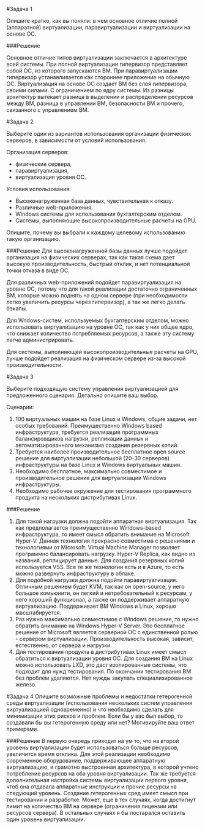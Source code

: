 #Задача 1

Опишите кратко, как вы поняли: в чем основное отличие полной (аппаратной) виртуализации,
паравиртуализации и виртуализации на основе ОС.

###Решение

Основное отличие типов виртуализации заключается в архитектуре всей системы.
При полной виртуализации гипервизор представляет собой ОС, из которого запускаются ВМ.
При паравиртуализации гипервизор устанавливается как стороннее приложение на обычную ОС.
Виртуализация на основе ОС создает ВМ без слоя гипервизора, своими силами. С 
ограничением по ядру системы. Из разницы архитектур вытекает разница в выделении 
и распределении ресурсов между ВМ,
разница в управлении ВМ, безопасности ВМ и прочего, связанного с управлением ВМ.

#Задача 2

Выберите один из вариантов использования организации физических серверов, в зависимости
от условий использования.

Организация серверов:

* физические сервера,
* паравиртуализация,
* виртуализация уровня ОС.

Условия использования:

* Высоконагруженная база данных, чувствительная к отказу.
* Различные web-приложения.
* Windows системы для использования бухгалтерским отделом.
* Системы, выполняющие высокопроизводительные расчеты на GPU.

Опишите, почему вы выбрали к каждому целевому использованию такую организацию.

###Решение
Для высоконагруженной базы данных лучше подойдет организация на физических серверах, 
так как такая схема дает высокую производительность, быстрый отклик, и нет 
потенциальной точки отказа в виде ОС.

Для различных web-приложений подойдет паравиртуализация на уровне ОС, потому что для
такой реализации достаточно ограниченных ВМ, которые можно поднять на одном сервере 
(при необходимости легко увеличить ресурсы через гипервизор), а так же легко делать 
бэкапы.

Для Wndows-систем, используемых бухгалтерским отделом, можно использовать
виртуализацию на уровне ОС, так как у них общее ядро, что снижает количество
потребляемых ресурсов, а также эту систему легче администрировать.

Для системы, выполняющей высокопроизводительные расчеты на GPU, лучше подойдет
реализация на физическом сервере из-за высокой производительности.

#Задача 3

Выберите подходящую систему управления виртуализацией для предложенного сценария. 
Детально опишите ваш выбор.

Сценарии:

1. 100 виртуальных машин на базе Linux и Windows, общие задачи, нет особых требований.
Преимущественно Windows based инфраструктура, требуется реализация программных
балансировщиков нагрузки, репликации данных и автоматизированного механизма создания 
резервных копий.
2. Требуется наиболее производительное бесплатное open source решение для 
виртуализации небольшой (20-30 серверов) инфраструктуры на базе Linux и Windows 
виртуальных машин.
3. Необходимо бесплатное, максимально совместимое и производительное решение для 
виртуализации Windows инфраструктуры.
4. Необходимо рабочее окружение для тестирования программного продукта на нескольких 
дистрибутивах Linux.

###Решение
1. Для такой нагрузки должна подойти аппаратная виртуализация. Так как предполагается 
преимущественно Windows-based инфраструктура, то имеет смысл обратить внимание на 
Microsoft Hyper-V. Данная технология прекрасно совместима с решениями и технологиями 
от Microsoft. Virtual Machine Manager позволяет программно балансировать нагрузку. 
Hyper-V Replica, как видно из названия, реплицирует данные. Для создания резервных 
копий используется VSS. Все те же технологии есть и в Azure, то есть можно развернуть 
инфраструктуру в облаке.
2. Для подобной нагрузки должна подойти паравиртуализация. Отличным решением будет 
KVM, так как он open-source, у него большое комьюнити, он легкий и нетребовательный к 
ресурсам, у него хороший функционал, а также он поддерживает аппаратную виртуализацию.
Поддерживает ВМ Windows и Linux, хорошо масштабируется.
3. Раз нужно максимально совместимое с Windows решение, то нужно обратить внимание на 
Windows Hyper-V Server. Это бесплатное решение от Microsoft является серверной ОС с
единственной ролью - сервером виртуализации. Производительность высокая, зависит, 
естественно, от сервера и нагрузки.
4. Для тестирования продукта в дистрибутивах Linux имеет смысл обратиться к 
виртуализации уровня ОС. Для создания ВМ на Linux можно использовать LXD, 
это даст изолированные системы, что подходит для нужд тестирования. По окончании 
тестирования ВМ без проблем удаляются. Нет нужды закупать специализированное железо.

#Задача 4
Опишите возможные проблемы и недостатки гетерогенной среды виртуализации (использования
нескольких систем управления виртуализацией одновременно) и что необходимо сделать для
минимизации этих рисков и проблем. Если бы у вас был выбор, то создавали бы вы 
гетерогенную среду или нет? Мотивируйте ваш ответ примерами.

###Решение
В первую очередь приходит на ум то, что на второй уровень виртуализации будет
использоваться больше ресурсов, увеличится время отклика. Для этой реализации 
необходимо современное оборудование, поддерживающее аппаратную виртуализацию, 
и грамотно выстроенная архитектура, в которой учтено потребление ресурсов на 
оба уровня виртуализации. Так же требуется дополнительная настройка системы 
виртуализации первого уровня, чтоб она отдавала аппаратные инструкции и прочие 
ресурсы на следующий уровень. Создание гетерогенных сред имеет смысл при тестировании
и разработке. Может, еще в тех случаях, когда достигнут лимит на количество ВМ на
сервере (ограничения лицензии или ресурсов сервера). В остальных случаях я бы 
постарался оставить один уровень виртуализации.